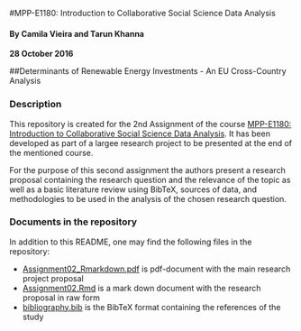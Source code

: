 #MPP-E1180: Introduction to Collaborative Social Science Data Analysis

#### By Camila Vieira and Tarun Khanna
**28 October 2016**

##Determinants of Renewable Energy Investments - An EU Cross-Country Analysis 

### Description
This repository is created for the 2nd Assignment of the course [MPP-E1180: Introduction to Collaborative Social Science Data Analysis](). It has been developed as part of a largee research project to be presented at the end of the mentioned course. 

For the purpose of this second assignment the authors present a research proposal containing the research question and the relevance of the topic as well as a basic literature review using BibTeX, sources of data, and methodologies to be used in the analysis of the chosen research question. 

### Documents in the repository

In addition to this README, one may find the following files in the repository:

- [Assignment02_Rmarkdown.pdf]() is pdf-document with the main research project proposal
- [Assignment02.Rmd]() is a mark down document with the research proposal in raw form
- [bibliography.bib]() is the BibTeX format containing the references of the study
